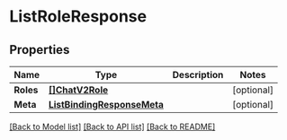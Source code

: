 # ListRoleResponse

## Properties

Name | Type | Description | Notes
------------ | ------------- | ------------- | -------------
**Roles** | [**[]ChatV2Role**](ChatV2Role.md) |  |[optional] 
**Meta** | [**ListBindingResponseMeta**](ListBindingResponseMeta.md) |  |[optional] 

[[Back to Model list]](../README.md#documentation-for-models) [[Back to API list]](../README.md#documentation-for-api-endpoints) [[Back to README]](../README.md)



